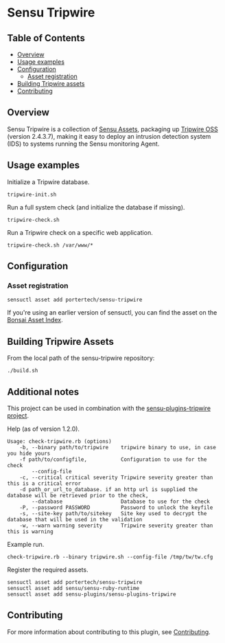 # Sensu Tripwire

## Table of Contents
- [Overview](#overview)
- [Usage examples](#usage-examples)
- [Configuration](#configuration)
  - [Asset registration](#asset-registration)
- [Building Tripwire assets](#building-tripwire-assets)
- [Contributing](#contributing)

## Overview

Sensu Tripwire is a collection of [Sensu Assets][10], packaging up
[Tripwire OSS](https://github.com/Tripwire/tripwire-open-source)
(version 2.4.3.7), making it easy to deploy an intrusion detection
system (IDS) to systems running the Sensu monitoring Agent.

## Usage examples

Initialize a Tripwire database.

```
tripwire-init.sh
```

Run a full system check (and initialize the database if missing).

```
tripwire-check.sh
```

Run a Tripwire check on a specific web application.

```
tripwire-check.sh /var/www/*
```

## Configuration

### Asset registration

```
sensuctl asset add portertech/sensu-tripwire
```

If you're using an earlier version of sensuctl, you can find the asset on the [Bonsai Asset Index](https://bonsai.sensu.io/assets/portertech/sensu-tripwire).


## Building Tripwire Assets

From the local path of the sensu-tripwire repository:

```
./build.sh
```

## Additional notes

This project can be used in combination with the
[sensu-plugins-tripwire
project](https://github.com/sensu-plugins/sensu-plugins-tripwire).

Help (as of version 1.2.0).

```
Usage: check-tripwire.rb (options)
    -b, --binary path/to/tripwire    tripwire binary to use, in case you hide yours
    -f path/to/configfile,           Configuration to use for the check
        --config-file
    -c, --critical critical severity Tripwire severity greater than this is a critical error
    -d path_or_url_to_database. if an http url is supplied the database will be retrieved prior to the check,
        --database                   Database to use for the check
    -P, --password PASSWORD          Password to unlock the keyfile
    -s, --site-key path/to/sitekey   Site key used to decrypt the database that will be used in the validation
    -w, --warn warning severity      Tripwire severity greater than this is warning
```

Example run.

```
check-tripwire.rb --binary tripwire.sh --config-file /tmp/tw/tw.cfg
```

Register the required assets.

```
sensuctl asset add portertech/sensu-tripwire
sensuctl asset add sensu/sensu-ruby-runtime
sensuctl asset add sensu-plugins/sensu-plugins-tripwire
```

## Contributing

For more information about contributing to this plugin, see [Contributing][1].

[1]: https://github.com/sensu/sensu-go/blob/master/CONTRIBUTING.md
[2]: https://github.com/sensu-community/sensu-plugin-sdk
[3]: https://github.com/sensu-plugins/community/blob/master/PLUGIN_STYLEGUIDE.md
[4]: https://github.com/sensu-community/check-plugin-template/blob/master/.github/workflows/release.yml
[5]: https://github.com/sensu-community/check-plugin-template/actions
[6]: https://docs.sensu.io/sensu-go/latest/reference/checks/
[7]: https://github.com/sensu-community/check-plugin-template/blob/master/main.go
[8]: https://bonsai.sensu.io/
[9]: https://github.com/sensu-community/sensu-plugin-tool
[10]: https://docs.sensu.io/sensu-go/latest/reference/assets/
